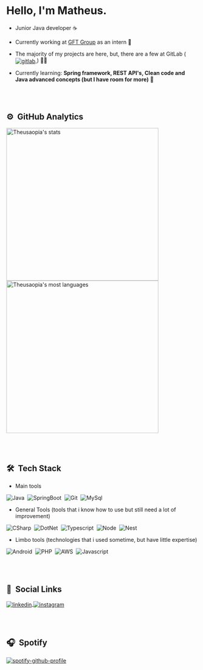 <h1 align="left">Hello, I'm Matheus.</h1>

- Junior Java developer ☕

- Currently working at [GFT Group](https://www.gft.com) as an intern 💼

- The majority of my projects are here, but, there are a few at GitLab (<a href="https://gitlab.com/Theusaopia" target="_blank"> <img align="center" src="https://img.shields.io/badge/-Gitlab-05122A?style=flat&logo=gitlab" alt="gitlab"/>
</a>) 👩‍💻

- Currently learning: **Spring framework, REST API's, Clean code and Java advanced concepts (but I have room for more)** 📘

<br><br>

## ⚙️ &nbsp;GitHub Analytics

<p align="left">
<img width="400em" src="https://github-readme-stats.vercel.app/api?username=theusaopia&show_icons=true&theme=github_dark" alt="Theusaopia's stats"/><br>
<img width="400em" src="https://github-readme-stats.vercel.app/api/top-langs/?username=theusaopia&layout=compact&theme=github_dark" alt="Theusaopia's most languages"/>
</p>

<br><br>

## 🛠 &nbsp;Tech Stack

- Main tools

![Java](https://img.shields.io/badge/-Java-05122A?style=flat&logo=Java)&nbsp;
![SpringBoot](https://img.shields.io/badge/-Spring-05122A?style=flat&logo=spring)&nbsp;
![Git](https://img.shields.io/badge/-Git-05122A?style=flat&logo=git)&nbsp;
![MySql](https://img.shields.io/badge/-MySQL-05122A?style=flat&logo=MySQL)&nbsp;

- General Tools (tools that i know how to use but still need a lot of improvement)

![CSharp](https://img.shields.io/badge/-CSharp-05122A?style=flat&logo=csharp)&nbsp;
![DotNet](https://img.shields.io/badge/-DotNet-05122A?style=flat&logo=.net)&nbsp;
![Typescript](https://img.shields.io/badge/-Typescript-05122A?style=flat&logo=Typescript)&nbsp;
![Node](https://img.shields.io/badge/-Node.js-05122A?style=flat&logo=node.js)&nbsp;
![Nest](https://img.shields.io/badge/-NestJS-05122A?style=flat&logo=nestjs)&nbsp;


- Limbo tools (technologies that i used sometime, but have little expertise)

![Android](https://img.shields.io/badge/-Android-05122A?style=flat&logo=android)&nbsp;
![PHP](https://img.shields.io/badge/-PHP-05122A?style=flat&logo=php)&nbsp;
![AWS](https://img.shields.io/badge/-AWS-05122A?style=flat&logo=amazon-aws)&nbsp;
![Javascript](https://img.shields.io/badge/-Javascript-05122A?style=flat&logo=javascript)&nbsp;

<br><br>

## 📢 &nbsp;Social Links

<a href="https://www.linkedin.com/in/matheus-dias-n98/" target="_blank">
  <img align="center" src="https://img.shields.io/badge/-Linkedin-05122A?style=flat&logo=linkedin" alt="linkedin"/>
</a>
<a href="https://instagram.com/math_eusera" target="_blank">
 <img align="center" src="https://img.shields.io/badge/-math_eusera-05122A?style=flat&logo=instagram" alt="instagram"/>
</a>
</p>

<br><br>

## 🎧 &nbsp;Spotify

[![spotify-github-profile](https://spotify-github-profile.vercel.app/api/view?uid=12174485439&cover_image=true&theme=default&bar_color=53b14f&bar_color_cover=true)](https://spotify-github-profile.vercel.app/api/view?uid=12174485439&redirect=true)
